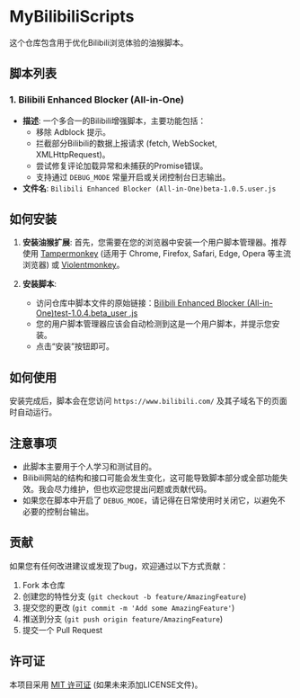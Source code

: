 # MyBilibiliScripts

这个仓库包含用于优化Bilibili浏览体验的油猴脚本。

## 脚本列表

### 1. Bilibili Enhanced Blocker (All-in-One)

- **描述**: 一个多合一的Bilibili增强脚本，主要功能包括：
    - 移除 Adblock 提示。
    - 拦截部分Bilibili的数据上报请求 (fetch, WebSocket, XMLHttpRequest)。
    - 尝试修复评论加载异常和未捕获的Promise错误。
    - 支持通过 `DEBUG_MODE` 常量开启或关闭控制台日志输出。
- **文件名**: `Bilibili Enhanced Blocker (All-in-One)beta-1.0.5.user.js`

## 如何安装

1.  **安装油猴扩展**: 
    首先，您需要在您的浏览器中安装一个用户脚本管理器。推荐使用 [Tampermonkey](https://www.tampermonkey.net/) (适用于 Chrome, Firefox, Safari, Edge, Opera 等主流浏览器) 或 [Violentmonkey](https://violentmonkey.github.io/)。

2.  **安装脚本**:
    -   访问仓库中脚本文件的原始链接：[Bilibili Enhanced Blocker (All-in-One)test-1.0.4.beta_user .js](https://raw.githubusercontent.com/fangzny1/MyBilibiliScripts/main/Bilibili%20Enhanced%20Blocker%20(All-in-One)test-1.0.4.beta_user%20.js)
    -   您的用户脚本管理器应该会自动检测到这是一个用户脚本，并提示您安装。
    -   点击“安装”按钮即可。

## 如何使用

安装完成后，脚本会在您访问 `https://www.bilibili.com/` 及其子域名下的页面时自动运行。

## 注意事项

-   此脚本主要用于个人学习和测试目的。
-   Bilibili网站的结构和接口可能会发生变化，这可能导致脚本部分或全部功能失效。我会尽力维护，但也欢迎您提出问题或贡献代码。
-   如果您在脚本中开启了 `DEBUG_MODE`，请记得在日常使用时关闭它，以避免不必要的控制台输出。

## 贡献

如果您有任何改进建议或发现了bug，欢迎通过以下方式贡献：

1.  Fork 本仓库
2.  创建您的特性分支 (`git checkout -b feature/AmazingFeature`)
3.  提交您的更改 (`git commit -m 'Add some AmazingFeature'`)
4.  推送到分支 (`git push origin feature/AmazingFeature`)
5.  提交一个 Pull Request

## 许可证

本项目采用 [MIT 许可证](LICENSE) (如果未来添加LICENSE文件)。
